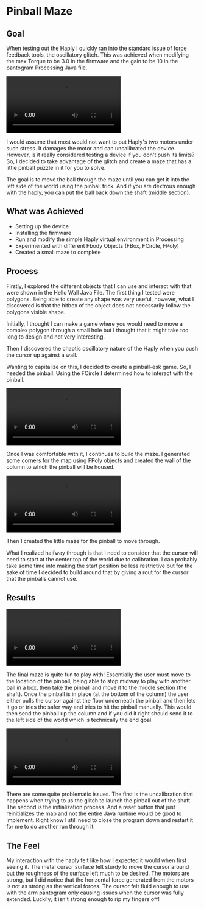# Pinball Maze

## Goal

When testing out the Haply I quickly ran into the standard issue of force feedback tools, the oscillatory glitch. This was achieved when modifying the max Torque to be 3.0 in the firmware and the gain to be 10 in the pantogram Processing Java file. 

![](/Users/miu/CH-501_Max_Blog.github.io/Lab2/videos/Resonance_1.mp4)

I would assume that most would not want to put Haply's two motors under such stress. It damages the motor and can uncalibrated the device. However, is it really considered testing a device if you don't push its limits? So, I decided to take advantage of the glitch and create a maze that has a little pinball puzzle in it for you to solve.

The goal is to move the ball through the maze until you can get it into the left side of the world using the pinball trick. And if you are dextrous enough with the haply, you can put the ball back down the shaft (middle section).

## What was Achieved

* Setting up the device
* Installing the firmware
* Run and modify the simple Haply virtual environment in Processing
* Experimented with different Fbody Objects (FBox, FCircle, FPoly)
* Created a small maze to complete

## Process

Firstly, I explored the different objects that I can use and interact with that were shown in the Hello Wall Java File. The first thing I tested were polygons. Being able to create any shape was very useful, however, what I discovered is that the hitbox of the object does not necessarily follow the polygons visible shape.

Initially, I thought I can make a game where you would need to move a complex polygon through a small hole but I thought that it might take too long to design and not very interesting.

Then I discovered the chaotic oscillatory nature of the Haply when you push the cursor up against a wall. 

Wanting to capitalize on this, I decided to create a pinball-esk game. 
So, I needed the pinball. Using the FCircle I determined how to interact with the pinball.

![](/Users/miu/CH-501_Max_Blog.github.io/Lab2/videos/hbeg2.mp4)

Once I was comfortable with it, I continues to build the maze. I generated some corners for the map using FPoly objects and created the wall of the column to which the pinball will be housed.

![](/Users/miu/CH-501_Max_Blog.github.io/Lab2/videos/hbeg3.mp4)

Then I created the little maze for the pinball to move through.

What I realized halfway through is that I need to consider that the cursor will need to start at the center top of the world due to calibration. I can probably take some time into making the start position be less restrictive but for the sake of time I decided to build around that by giving a rout for the cursor that the pinballs cannot use.


## Results

![](/Users/miu/CH-501_Max_Blog.github.io/Lab2/videos/hbeg4.mp4)

The final maze is quite fun to play with! Essentially the user must move to the location of the pinball, being able to stop midway to play with another ball in a box, then take the pinball and move it to the middle section (the shaft). Once the pinball is in place (at the bottom of the column) the user either pulls the cursor against the floor underneath the pinball and then lets it go or tries the safer way and tries to hit the pinball manually. This would then send the pinball up the column and if you did it right should send it to the left side of the world which is technically the end goal.

![](/Users/miu/CH-501_Max_Blog.github.io/Lab2/videos/finess.mp4)

There are some quite problematic issues. The first is the uncalibration that happens when trying to us the glitch to launch the pinball out of the shaft. The second is the initialization process. And a reset button that just reinitializes the map and not the entire Java runtime would be good to implement. Right know I still need to close the program down and restart it for me to do another run through it.

## The Feel

My interaction with the haply felt like how I expected it would when first seeing it. The metal cursor surface felt sturdy to move the cursor around but the roughness of the surface left much to be desired. The motors are strong, but I did notice that the horizontal force generated from the motors is not as strong as the vertical forces. The cursor felt fluid enough to use with the arm pantogram only causing issues when the cursor was fully extended. Luckily, it isn't strong enough to rip my fingers off!
